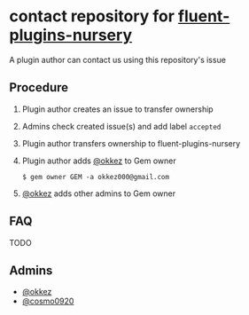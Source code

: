 # contact repository for [fluent-plugins-nursery](https://github.com/fluent-plugins-nursery)

A plugin author can contact us using this repository's issue

## Procedure

1. Plugin author creates an issue to transfer ownership

2. Admins check created issue(s) and add label `accepted`

3. Plugin author transfers ownership to fluent-plugins-nursery

4. Plugin author adds [@okkez](https://github.com/okkez) to Gem owner

    ```
    $ gem owner GEM -a okkez000@gmail.com
    ```

5. [@okkez](https://github.com/okkez) adds other admins to Gem owner

## FAQ

TODO

## Admins

* [@okkez](https://github.com/okkez)
* [@cosmo0920](https://github.com/cosmo0920)
